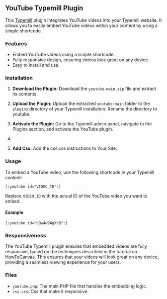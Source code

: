 
## YouTube Typemill Plugin

This [Typemill](https://typemill.net/) plugin integrates YouTube videos into your Typemill website. It allows you to easily embed YouTube videos within your content by using a simple shortcode.

### Features

-   Embed YouTube videos using a simple shortcode.
-   Fully responsive design, ensuring videos look great on any device.
-   Easy to install and use.

### Installation

1.  **Download the Plugin:** Download the `youtube-main.zip` file and extract its contents.
    
2.  **Upload the Plugin:** Upload the extracted `youtube-main` folder to the `plugins` directory of your Typemill installation. Rename the directory to youtube.
    
3.  **Activate the Plugin:** Go to the Typemill admin panel, navigate to the Plugins section, and activate the YouTube plugin.
4.  
5. **Add Css:** Add the css.css instructions to Your Site.
    

### Usage

To embed a YouTube video, use the following shortcode in your Typemill content:

`[:youtube id="VIDEO_ID":]` 

Replace `VIDEO_ID` with the actual ID of the YouTube video you want to embed.

#### Example

`[:youtube id="dQw4w9WgXcQ":]` 

### Responsiveness

The YouTube Typemill plugin ensures that embedded videos are fully responsive, based on the techniques described in the tutorial on [HowToCanvas](https://www.howtocanvas.com/create-amazing-pages-in-canvas/responsive-youtube-iframes#:~:text=For%20the%20vast%20majority%20of,and%20you'll%20be%20set.&text=The%20result%20will%20be%20a,of%20our%20tips%20and%20tricks). This ensures that your videos will look great on any device, providing a seamless viewing experience for your users.

### Files

-   `youtube.php`: The main PHP file that handles the embedding logic.
-  `css.css`: Css that make it responsive.
	

